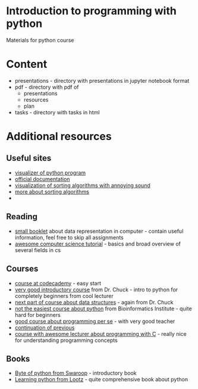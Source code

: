 # Introduction to programming with python

Materials for python course

# Content
* presentations - directory with presentations in jupyter notebook format
* pdf - directory with pdf of
    * presentations
    * resources
    * plan
* tasks - directory with tasks in html

# Additional resources
## Useful sites
* [visualizer of python program](http://www.pythontutor.com/visualize.html#mode=edit)
* [official documentation](https://docs.python.org/3/)
* [visualization of sorting algorithms with annoying sound](https://www.youtube.com/watch?v=kPRA0W1kECg)
* [more about sorting algorithms](https://visualgo.net/bn/sorting?slide=1)
* 

## Reading
* [small booklet](http://www.bannermanhigh.glasgow.sch.uk/Websites/SchSecBannerman/UserFiles/file/Departments/Computing/Data%20Representation%20and%20Computer%20Architecture.pdf) about data representation in computer - contain useful information, feel free to skip all assignments
* [awesome computer science tutorial](http://csfieldguide.org.nz/en/chapters/introduction.html) - basics and broad overview of several fields in cs

## Courses
* [course at codecademy](https://www.codecademy.com/learn/learn-python-3) - easy start
* [very good introductory course](https://www.coursera.org/learn/python) from Dr. Chuck - intro to python for completely beginners from cool lecturer
* [next part of course about data structures](https://www.coursera.org/learn/python-data) - again from Dr. Chuck
* [not the easiest course about python](https://stepik.org/course/67) from Bioinformatics Institute - quite hard for beginners
* [good course about programming per se](https://courses.edx.org/courses/course-v1:MITx+6.00.1x+2T2016/course/) - with very good teacher
* [continuation of previous](https://courses.edx.org/courses/course-v1:MITx+6.00.2x_6+3T2016/course/)
* [course with awesome lecturer about programming with C](https://courses.edx.org/courses/course-v1:HarvardX+CS50+X/course/) - really nice for understanding programming concepts

## Books
* [Byte of python from Swaroop](http://wombat.org.ua/AByteOfPython/AByteofPythonRussian-2.01.pdf) - introductory book
* [Learning python from Lootz](https://www.amazon.com/Learning-Python-5th-Mark-Lutz/dp/1449355730) - quite comprehensive book about python


